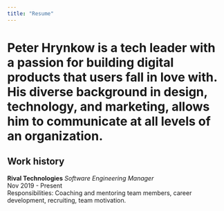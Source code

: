 ```yaml
---
title: "Resume"
---
```


# Peter Hrynkow is a tech leader with a passion for building digital products that users fall in love with. His diverse background in design, technology, and marketing, allows him to communicate at all levels of an organization.

## Work history 

**Rival Technologies**
_Software Engineering Manager_<br>
Nov 2019 - Present<br>
Responsibilities: Coaching and mentoring team members, career development, recruiting, team motivation.
